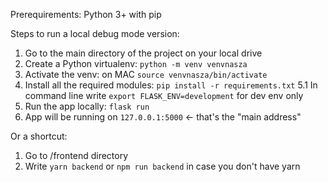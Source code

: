 Prerequirements: Python 3+ with pip

Steps to run a local debug mode version:
1. Go to the main directory of the project on your local drive
2. Create a Python virtualenv: `python -m venv venvnasza`
3. Activate the venv: on MAC `source venvnasza/bin/activate`
4. Install all the required modules: `pip install -r requirements.txt`
5.1 In command line write `export FLASK_ENV=development` for dev env only
5. Run the app locally: `flask run`
6. App will be running on `127.0.0.1:5000` <- that's the "main address"

Or a shortcut: 
1. Go to /frontend directory
2. Write `yarn backend` or `npm run backend` in case you don't have yarn
